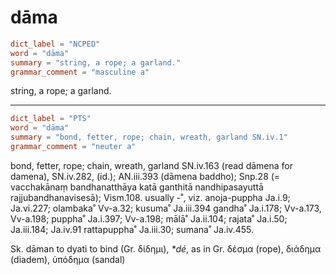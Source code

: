 # dāma

``` toml
dict_label = "NCPED"
word = "dāma"
summary = "string, a rope; a garland."
grammar_comment = "masculine a"
```

string, a rope; a garland.

--------------------

``` toml
dict_label = "PTS"
word = "dāma"
summary = "bond, fetter, rope; chain, wreath, garland SN.iv.1"
grammar_comment = "neuter a"
```

bond, fetter, rope; chain, wreath, garland SN.iv.163 (read dāmena for damena), SN.iv.282, (id.); AN.iii.393 (dāmena baddho); Snp.28 (= vacchakānaṃ bandhanatthāya katā ganthitā nandhipasayuttā rajjubandhanavisesā); Vism.108. usually \-˚, viz. anoja\-puppha Ja.i.9; Ja.vi.227; olambaka˚ Vv\-a.32; kusuma˚ Ja.iii.394 gandha˚ Ja.i.178; Vv\-a.173, Vv\-a.198; puppha˚ Ja.i.397; Vv\-a.198; mālā˚ Ja.ii.104; rajata˚ Ja.i.50; Ja.iii.184; Ja.iv.91 rattapuppha˚ Ja.iii.30; sumana˚ Ja.iv.455.

Sk. dāman to dyati to bind (Gr. δίδημι), *\*dé*, as in Gr. δέσμα (rope), διάδημα (diadem), ὑπόδημα (sandal)

